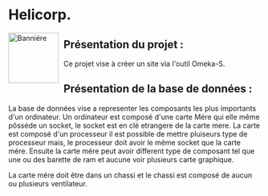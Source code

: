 <h1> Helicorp. </h1>

<img src="https://cdn.discordapp.com/attachments/517058187715805191/702438634690838608/HighResScreenShot_2017-03-21_21-26-31.jpg"
     alt="Banniére"
     style="width:100px;float: left; margin-right: 10px;" />
     
<h2> Présentation du projet : </h2>

Ce projet vise à créer un site via l'outil Omeka-S.

<h2> Présentation de la base de données : </h2>

La base de données vise a representer les composants les plus importants d'un ordinateur. Un ordinateur est composé d'une carte Mére qui elle même pôsséde un socket, le socket est en clé etrangere de la carte mere. La carte est composé d'un processeur il est possible de mettre pluiseurs type de processeur mais, le processeur doit avoir le même socket que la carte mére. Ensuite la carte mére peut avoir different type de composant tel que une ou des barette de ram et aucune voir plusieurs carte graphique.

La carte mére doit être dans un chassi et le chassi est composé de aucun ou plusieurs ventilateur.
